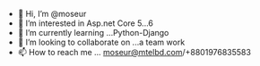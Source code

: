 - 👋 Hi, I’m @moseur
- 👀 I’m interested in Asp.net Core 5...6
- 🌱 I’m currently learning ...Python-Django
- 💞️ I’m looking to collaborate on ...a team work
- 📫 How to reach me ... moseur@mtelbd.com/+8801976835583

<!---
moseur/moseur is a ✨ special ✨ repository because its `README.md` (this file) appears on your GitHub profile.
You can click the Preview link to take a look at your changes.
--->
